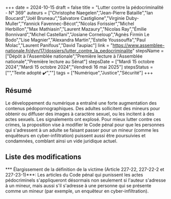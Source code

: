 +++
date = 2024-10-15
draft = false
title = "Lutter contre la pédocriminalité - N° 369"
auteurs = ["Christophe Naegelen","Jean-Pierre Bataille","Ian Boucard","Joël Bruneau","Salvatore Castiglione","Virginie Duby-Muller","Yannick Favennec-Bécot","Nicolas Forissier","Michel Herbillon","Max Mathiasin","Laurent Mazaury","Nicolas Ray","Émilie Bonnivard","Michel Castellani","Josiane Corneloup","Agnès Firmin Le Bodo","Lise Magnier","Alexandra Martin","Estelle Youssouffa","Paul Molac","Laurent Panifous","David Taupiac"]
link = "https://www.assemblee-nationale.fr/dyn/17/dossiers/lutter_contre_la_pedocriminalite"
stepsName = ["Dépôt à l'Assemblée nationale","Première lecture à l'Assemblée nationale","Première lecture au Sénat"]
stepsDate = ["Mardi 15 octobre 2024","Mardi 15 octobre 2024","Vendredi 16 mai 2025"]
stepsStatus = ["","Texte adopté ✔️",""]
tags = ["Numérique","Justice","Sécurité"]
+++

## Résumé

Le développement du numérique a entraîné une forte augmentation des contenus pédopornographiques. Des adultes sollicitent des mineurs pour obtenir ou diffuser des images à caractère sexuel, ou les incitent à des actes sexuels. Les signalements ont explosé. Pour mieux lutter contre ces crimes, la proposition vise à modifier le Code pénal pour que les personnes qui s'adressent à un adulte se faisant passer pour un mineur (comme les enquêteurs en cyber-infiltration) puissent aussi être poursuivies et condamnées, comblant ainsi un vide juridique actuel.

## Liste des modifications

*** Élargissement de la définition de la victime (Article 227-22, 227-22-2 et 227-23-1)***: Les articles du Code pénal qui punissent les actes pédocriminels s'appliqueront désormais non seulement si l'auteur s'adresse à un mineur, mais aussi s'il s'adresse à une personne qui se présente comme un mineur (par exemple, un enquêteur en cyber-infiltration).
